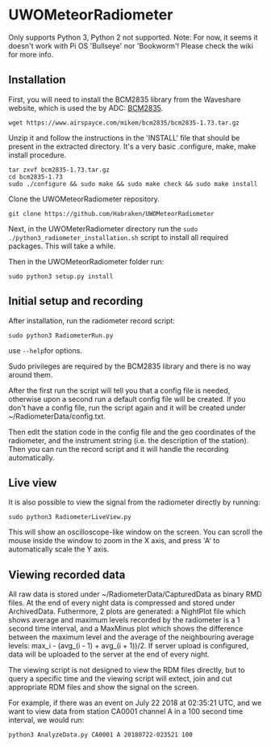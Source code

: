 # UWOMeteorRadiometer

Only supports Python 3, Python 2 not supported. Note: For now, it seems it doesn't work with Pi OS 'Bullseye' nor 'Bookworm'! Please check the wiki for more info.


## Installation

First, you will need to install the BCM2835 library from the Waveshare website, which is used the by ADC: [BCM2835](http://www.airspayce.com/mikem/bcm2835/bcm2835-1.73.tar.gz). 
```
wget https://www.airspayce.com/mikem/bcm2835/bcm2835-1.73.tar.gz
```

Unzip it and follow the instructions in the 'INSTALL' file that should be present in the extracted directory. It's a very basic .configure, make, make install procedure.
```
tar zxvf bcm2835-1.73.tar.gz 
cd bcm2835-1.73
sudo ./configure && sudo make && sudo make check && sudo make install
```

Clone the UWOMeteorRadiometer repository.
```
git clone https://github.com/Habraken/UWOMeteorRadiometer
```

Next, in the UWOMeterRadiometer directory run the ```sudo ./python3_radiometer_installation.sh``` script to install all required packages. This will take a while.

Then in the UWOMeteorRadiometer folder run:
```
sudo python3 setup.py install
```


## Initial setup and recording

After installation, run the radiometer record script:
```
sudo python3 RadiometerRun.py
```
use ```--help```for options.

Sudo privileges are required by the BCM2835 library and there is no way around them.

After the first run the script will tell you that a config file is needed, otherwise upon a second run a default config file will be created. If you don't have a config file, run the script again and it will be created under ~/RadiometerData/config.txt.

Then edit the station code in the config file and the geo coordinates of the radiometer, and the instrument string (i.e. the description of the station).
Then you can run the record script and it will handle the recording automatically.


## Live view

It is also possible to view the signal from the radiometer directly by running:
```
sudo python3 RadiometerLiveView.py
```

This will show an oscilloscope-like window on the screen. You can scroll the mouse inside the window to zoom in the X axis, and press 'A' to automatically scale the Y axis.


## Viewing recorded data

All raw data is stored under ~/RadiometerData/CapturedData as binary RMD files. At the end of every night data is compressed and stored under ArchivedData. Futhermore, 2 plots are generated: a NightPlot file which shows average and maximum levels recorded by the radiometer is a 1 second time interval, and a MaxMinus plot which shows the difference between the maximum level and the average of the neighbouring average levels: max_i - (avg_(i - 1) + avg_(i + 1))/2.
If server upload is configured, data will be uploaded to the server at the end of every night.

The viewing script is not designed to view the RDM files directly, but to query a specific time and the viewing script will extect, join and cut appropriate RDM files and show the signal on the screen.

For example, if there was an event on July 22 2018 at 02:35:21 UTC, and we want to view data from station CA0001 channel A in a 100 second time interval, we would run:
```
python3 AnalyzeData.py CA0001 A 20180722-023521 100
```
